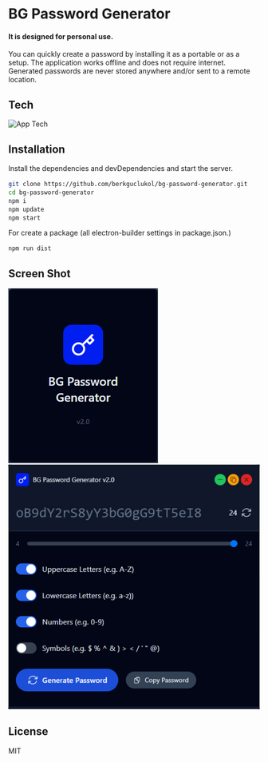 # BG Password Generator
#### It is designed for personal use.

You can quickly create a password by installing it as a portable or as a setup. The application works offline and does not require internet. Generated passwords are never stored anywhere and/or sent to a remote location.

## Tech
![App Tech](https://skillicons.dev/icons?i=js,tailwind,html,css,nodejs,electron)

## Installation

Install the dependencies and devDependencies and start the server.

```sh
git clone https://github.com/berkguclukol/bg-password-generator.git
cd bg-password-generator
npm i
npm update
npm start
```

For create a package (all electron-builder settings in package.json.)

```sh
npm run dist
```
## Screen Shot

![APP SPLASH SCREEN](https://github.com/berkguclukol/bg-password-generator/blob/main/public/screenshot/desktop_app_splashscreen.jpg?raw=true)
![APP UI](https://github.com/berkguclukol/bg-password-generator/blob/main/public/screenshot/desktop_app_screenshot.jpg?raw=true)


## License

MIT